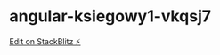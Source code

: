 # angular-ksiegowy1-vkqsj7

[Edit on StackBlitz ⚡️](https://stackblitz.com/edit/angular-ksiegowy1-vkqsj7)